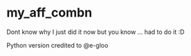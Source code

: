# my_aff_combn
Dont know why I just did it now but you know ... had to do it :D

Python version credited to @e-gloo

